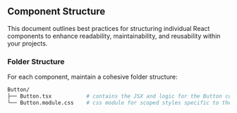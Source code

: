 ## Component Structure

This document outlines best practices for structuring individual React components to enhance readability, maintainability, and reusability within your projects.

### Folder Structure

For each component, maintain a cohesive folder structure:

```sh
Button/
├── Button.tsx           # contains the JSX and logic for the Button component.
└── Button.module.css    # css module for scoped styles specific to the Button component.
```
